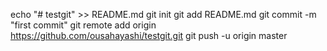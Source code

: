 echo "# testgit" >> README.md
git init
git add README.md
git commit -m "first commit"
git remote add origin https://github.com/ousahayashi/testgit.git
git push -u origin master
